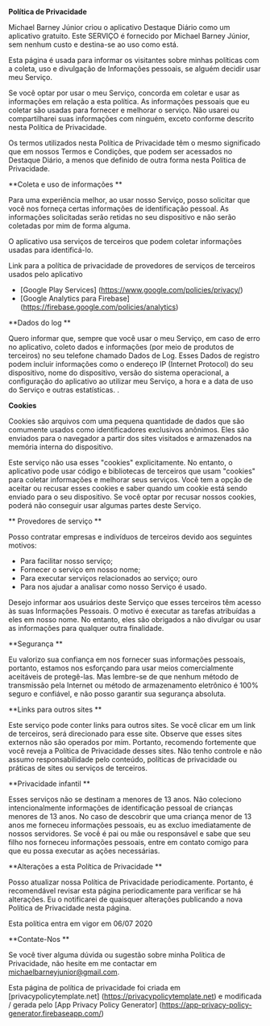 **Política de Privacidade**

Michael Barney Júnior criou o aplicativo Destaque Diário como um aplicativo gratuito. Este SERVIÇO é fornecido por Michael Barney Júnior, sem nenhum custo e destina-se ao uso como está.

Esta página é usada para informar os visitantes sobre minhas políticas com a coleta, uso e divulgação de Informações pessoais, se alguém decidir usar meu Serviço.

Se você optar por usar o meu Serviço, concorda em coletar e usar as informações em relação a esta política. As informações pessoais que eu coletar são usadas para fornecer e melhorar o serviço. Não usarei ou compartilharei suas informações com ninguém, exceto conforme descrito nesta Política de Privacidade.

Os termos utilizados nesta Política de Privacidade têm o mesmo significado que em nossos Termos e Condições, que podem ser acessados ​​no Destaque Diário, a menos que definido de outra forma nesta Política de Privacidade.

**Coleta e uso de informações **

Para uma experiência melhor, ao usar nosso Serviço, posso solicitar que você nos forneça certas informações de identificação pessoal. As informações solicitadas serão retidas no seu dispositivo e não serão coletadas por mim de forma alguma.

O aplicativo usa serviços de terceiros que podem coletar informações usadas para identificá-lo.

Link para a política de privacidade de provedores de serviços de terceiros usados ​​pelo aplicativo

* [Google Play Services] (https://www.google.com/policies/privacy/)
* [Google Analytics para Firebase] (https://firebase.google.com/policies/analytics)

**Dados do log **

Quero informar que, sempre que você usar o meu Serviço, em caso de erro no aplicativo, coleto dados e informações (por meio de produtos de terceiros) no seu telefone chamado Dados de Log. Esses Dados de registro podem incluir informações como o endereço IP (Internet Protocol) do seu dispositivo, nome do dispositivo, versão do sistema operacional, a configuração do aplicativo ao utilizar meu Serviço, a hora e a data de uso do Serviço e outras estatísticas. .

**Cookies**

Cookies são arquivos com uma pequena quantidade de dados que são comumente usados ​​como identificadores exclusivos anônimos. Eles são enviados para o navegador a partir dos sites visitados e armazenados na memória interna do dispositivo.

Este serviço não usa esses "cookies" explicitamente. No entanto, o aplicativo pode usar código e bibliotecas de terceiros que usam "cookies" para coletar informações e melhorar seus serviços. Você tem a opção de aceitar ou recusar esses cookies e saber quando um cookie está sendo enviado para o seu dispositivo. Se você optar por recusar nossos cookies, poderá não conseguir usar algumas partes deste Serviço.

** Provedores de serviço **

Posso contratar empresas e indivíduos de terceiros devido aos seguintes motivos:

* Para facilitar nosso serviço;
* Fornecer o serviço em nosso nome;
* Para executar serviços relacionados ao serviço; ouro
* Para nos ajudar a analisar como nosso Serviço é usado.

Desejo informar aos usuários deste Serviço que esses terceiros têm acesso às suas Informações Pessoais. O motivo é executar as tarefas atribuídas a eles em nosso nome. No entanto, eles são obrigados a não divulgar ou usar as informações para qualquer outra finalidade.

**Segurança **

Eu valorizo ​​sua confiança em nos fornecer suas informações pessoais, portanto, estamos nos esforçando para usar meios comercialmente aceitáveis ​​de protegê-las. Mas lembre-se de que nenhum método de transmissão pela Internet ou método de armazenamento eletrônico é 100% seguro e confiável, e não posso garantir sua segurança absoluta.

**Links para outros sites **

Este serviço pode conter links para outros sites. Se você clicar em um link de terceiros, será direcionado para esse site. Observe que esses sites externos não são operados por mim. Portanto, recomendo fortemente que você reveja a Política de Privacidade desses sites. Não tenho controle e não assumo responsabilidade pelo conteúdo, políticas de privacidade ou práticas de sites ou serviços de terceiros.

**Privacidade infantil **

Esses serviços não se destinam a menores de 13 anos. Não coleciono intencionalmente informações de identificação pessoal de crianças menores de 13 anos. No caso de descobrir que uma criança menor de 13 anos me forneceu informações pessoais, eu as excluo imediatamente de nossos servidores. Se você é pai ou mãe ou responsável e sabe que seu filho nos forneceu informações pessoais, entre em contato comigo para que eu possa executar as ações necessárias.

**Alterações a esta Política de Privacidade **

Posso atualizar nossa Política de Privacidade periodicamente. Portanto, é recomendável revisar esta página periodicamente para verificar se há alterações. Eu o notificarei de quaisquer alterações publicando a nova Política de Privacidade nesta página.

Esta política entra em vigor em 06/07 2020

**Contate-Nos **

Se você tiver alguma dúvida ou sugestão sobre minha Política de Privacidade, não hesite em me contactar em michaelbarneyjunior@gmail.com.

Esta página de política de privacidade foi criada em [privacypolicytemplate.net] (https://privacypolicytemplate.net) e modificada / gerada pelo [App Privacy Policy Generator] (https://app-privacy-policy-generator.firebaseapp.com/)
